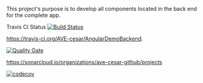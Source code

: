 This project's purpose is to develop all components located in the back end for the complete app.
  
Travis CI Status [![Build Status](https://travis-ci.org/AVE-cesar/AngularDemoBackend.svg)](https://travis-ci.org/AVE-cesar/AngularDemoBackend)

https://travis-ci.org/AVE-cesar/AngularDemoBackend.

[![Quality Gate](https://sonarqube.com/api/badges/gate?key=test:AngularDemoBackend)](https://sonarqube.com/dashboard/index/AngularDemoBackend)

https://sonarcloud.io/organizations/ave-cesar-github/projects

[![codecov](https://codecov.io/gh/AVE-cesar/AngularDemoBackend/branch/master/graph/badge.svg)](https://codecov.io/gh/AVE-cesar/AngularDemoBackend)

